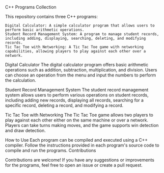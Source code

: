 C++ Programs Collection

This repository contains three C++ programs:

    Digital Calculator: A simple calculator program that allows users to perform basic arithmetic operations.
    Student Record Management System: A program to manage student records, including adding, displaying, searching, deleting, and modifying records.
    Tic Tac Toe with Networking: A Tic Tac Toe game with networking capabilities, allowing players to play against each other over a network.

Digital Calculator
The digital calculator program offers basic arithmetic operations such as addition, subtraction, multiplication, and division. 
Users can choose an operation from the menu and input the numbers to perform the calculation.

Student Record Management System
The student record management system allows users to perform various operations on student records, including adding new records, 
displaying all records, searching for a specific record, deleting a record, and modifying a record.

Tic Tac Toe with Networking
The Tic Tac Toe game allows two players to play against each other either on the same machine or over a network. 
Players can take turns making moves, and the game supports win detection and draw detection.

How to Use
Each program can be compiled and executed using a C++ compiler. Follow the instructions provided in each program's source code to compile and run the programs.
Contributions

Contributions are welcome! If you have any suggestions or improvements for the programs, feel free to open an issue or create a pull request.
